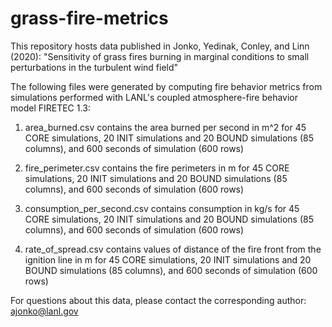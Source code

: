 # grass-fire-metrics
This repository hosts data published in Jonko, Yedinak, Conley, and Linn (2020): "Sensitivity of grass fires burning in marginal conditions to small perturbations in the turbulent wind field"

The following files were generated by computing fire behavior metrics from simulations performed with LANL's coupled atmosphere-fire behavior model FIRETEC 1.3:

1. area_burned.csv contains the area burned per second in m^2 for 45 CORE simulations, 20 INIT simulations and 20 BOUND simulations (85 columns), and 600 seconds of simulation (600 rows)

2. fire_perimeter.csv contains the fire perimeters in m for 45 CORE simulations, 20 INIT simulations and 20 BOUND simulations (85 columns), and 600 seconds of simulation (600 rows)

3. consumption_per_second.csv contains consumption in kg/s for 45 CORE simulations, 20 INIT simulations and 20 BOUND simulations (85 columns), and 600 seconds of simulation (600 rows)

4. rate_of_spread.csv contains values of distance of the fire front from the ignition line in m for 45 CORE simulations, 20 INIT simulations and 20 BOUND simulations (85 columns), and 600 seconds of simulation (600 rows)

For questions about this data, please contact the corresponding author: ajonko@lanl.gov
